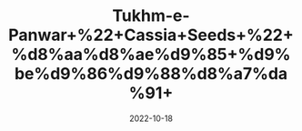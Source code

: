 ---
title: 'Tukhm-e-Panwar+%22+Cassia+Seeds+%22+%d8%aa%d8%ae%d9%85+%d9%be%d9%86%d9%88%d8%a7%da%91+'
date: '2022-10-18' 
metatag: '' 
inventory: '0' 
draft: false 
# meta description 
shortDescripton: 'This+herb+has+an+obvious+effect+on+the+prevention+and+treatment+of+various+eye+diseases%2c+high+blood+pressure%2c+high+cholesterol+and+constipation'
description: 'Seed+%d8%aa%d8%ae%d9%85++%d8%a8%db%8c%d8%ac'
longdescription: ''
featured: True
# product Price
price: '100.0'
# Product Short Description
shortDescription: 'This+herb+has+an+obvious+effect+on+the+prevention+and+treatment+of+various+eye+diseases%2c+high+blood+pressure%2c+high+cholesterol+and+constipation'
productID: '529DECED-1D25-ED11-9968-005056B3A416'
type: 'products'
category: 'Seed+%d8%aa%d8%ae%d9%85++%d8%a8%db%8c%d8%ac' 
thumnailproduct: 'https://eraconnect.blob.core.windows.net/product-images/aminsaddiquidawakhana/529DECED-1D25-ED11-9968-005056B3A416.webp' 
images:
  - image: 'https://eraconnect.blob.core.windows.net/product-images/aminsaddiquidawakhana/529DECED-1D25-ED11-9968-005056B3A416.webp'  
Variants:
---